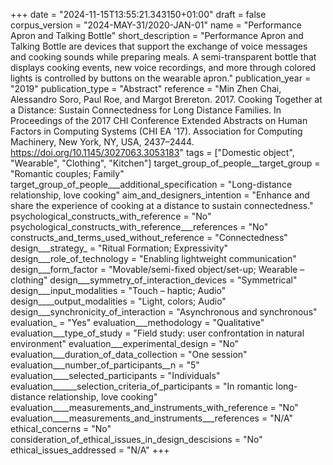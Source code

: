 +++
date = "2024-11-15T13:55:21.343150+01:00"
draft = false
corpus_version = "2024-MAY-31/2020-JAN-01"
name = "Performance Apron and Talking Bottle"
short_description = "Performance Apron and Talking Bottle are devices that support the exchange of voice messages and cooking sounds while preparing meals. A semi-transparent bottle that displays cooking events, new voice recordings, and more through colored lights is controlled by buttons on the wearable apron."
publication_year = "2019"
publication_type = "Abstract"
reference = "Min Zhen Chai, Alessandro Soro, Paul Roe, and Margot Brereton. 2017. Cooking Together at a Distance: Sustain Connectedness for Long Distance Families. In Proceedings of the 2017 CHI Conference Extended Abstracts on Human Factors in Computing Systems (CHI EA '17). Association for Computing Machinery, New York, NY, USA, 2437–2444. https://doi.org/10.1145/3027063.3053183"
tags = ["Domestic object", "Wearable", "Clothing", "Kitchen"]
target_group_of_people__target_group = "Romantic couples; Family"
target_group_of_people___additional_specification = "Long-distance relationship, love cooking"
aim_and_designers_intention = "Enhance and share the experience of cooking at a distance to sustain connectedness."
psychological_constructs_with_reference = "No"
psychological_constructs_with_reference___references = "No"
constructs_and_terms_used_without_reference = "Connectedness"
design___strategy_ = "Ritual Formation; Expressivity"
design___role_of_technology = "Enabling lightweight communication"
design___form_factor = "Movable/semi-fixed object/set-up; Wearable – clothing"
design___symmetry_of_interaction_devices = "Symmetrical"
design___input_modalities = "Touch – haptic; Audio"
design____output_modalities = "Light, colors; Audio"
design___synchronicity_of_interaction = "Asynchronous and synchronous"
evaluation_ = "Yes"
evaluation___methodology = "Qualitative"
evaluation___type_of_study = "Field study: user confrontation  in natural environment"
evaluation___experimental_design = "No"
evaluation___duration_of_data_collection = "One session"
evaluation___number_of_participants__n = "5"
evaluation____selected_participants = "Individuals"
evaluation______selection_criteria_of_participants = "In romantic long-distance relationship, love cooking"
evaluation____measurements_and_instruments_with_reference = "No"
evaluation____measurements_and_instruments___references = "N/A"
ethical_concerns = "No"
consideration_of_ethical_issues_in_design_descisions = "No"
ethical_issues_addressed = "N/A"
+++
